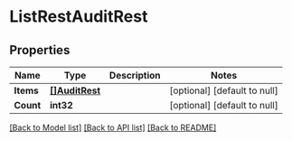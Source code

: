 # ListRestAuditRest

## Properties
Name | Type | Description | Notes
------------ | ------------- | ------------- | -------------
**Items** | [**[]AuditRest**](AuditRest.md) |  | [optional] [default to null]
**Count** | **int32** |  | [optional] [default to null]

[[Back to Model list]](../README.md#documentation-for-models) [[Back to API list]](../README.md#documentation-for-api-endpoints) [[Back to README]](../README.md)

